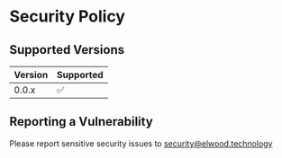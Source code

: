 # Security Policy

## Supported Versions


| Version | Supported          |
| ------- | ------------------ |
| 0.0.x   | :white_check_mark: |

## Reporting a Vulnerability

Please report sensitive security issues to [security@elwood.technology](mailto:security@elwood.technology)


